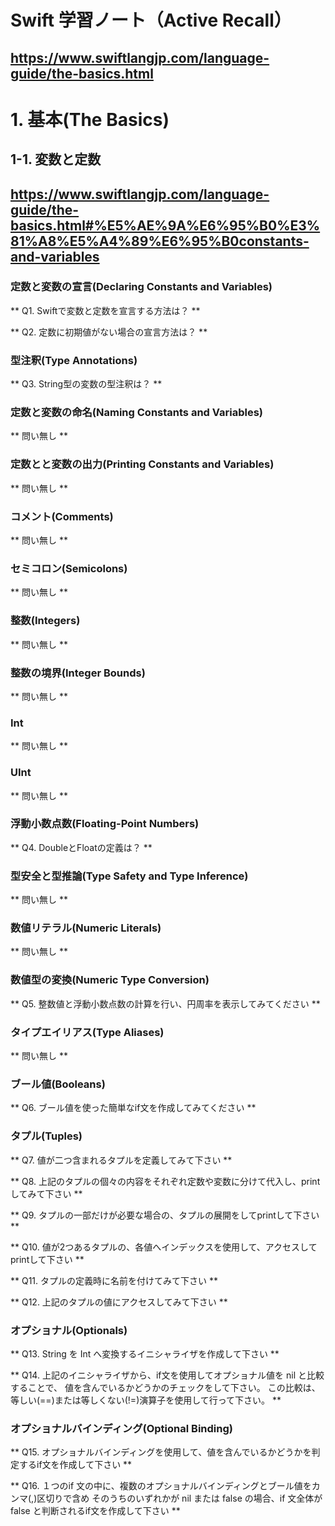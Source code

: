 
# Swift 学習ノート（Active Recall）
<https://www.swiftlangjp.com/language-guide/the-basics.html>
--- 

# 1. 基本(The Basics)

## 1-1. 変数と定数
<https://www.swiftlangjp.com/language-guide/the-basics.html#%E5%AE%9A%E6%95%B0%E3%81%A8%E5%A4%89%E6%95%B0constants-and-variables>
--- 

### 定数と変数の宣言(Declaring Constants and Variables)

** Q1. Swiftで変数と定数を宣言する方法は？ **


** Q2. 定数に初期値がない場合の宣言方法は？ **


### 型注釈(Type Annotations)

** Q3. String型の変数の型注釈は？ **


### 定数と変数の命名(Naming Constants and Variables)

** 問い無し **


### 定数とと変数の出力(Printing Constants and Variables)

** 問い無し **


### コメント(Comments)

** 問い無し **


### セミコロン(Semicolons)

** 問い無し **


### 整数(Integers)

** 問い無し **


### 整数の境界(Integer Bounds)

** 問い無し **


### Int

** 問い無し **


### UInt

** 問い無し **


### 浮動小数点数(Floating-Point Numbers)

** Q4. DoubleとFloatの定義は？ **


### 型安全と型推論(Type Safety and Type Inference)

** 問い無し **


### 数値リテラル(Numeric Literals)

** 問い無し **


### 数値型の変換(Numeric Type Conversion)

** Q5. 整数値と浮動小数点数の計算を行い、円周率を表示してみてください **


### タイプエイリアス(Type Aliases)

** 問い無し **


### ブール値(Booleans)

** Q6. ブール値を使った簡単なif文を作成してみてください **


### タプル(Tuples)

** Q7. 値が二つ含まれるタプルを定義してみて下さい **

** Q8. 上記のタプルの個々の内容をそれぞれ定数や変数に分けて代入し、printしてみて下さい **

** Q9. タプルの一部だけが必要な場合の、タプルの展開をしてprintして下さい **

** Q10. 値が2つあるタプルの、各値へインデックスを使用して、アクセスしてprintして下さい **

** Q11. タプルの定義時に名前を付けてみて下さい **

** Q12. 上記のタプルの値にアクセスしてみて下さい **


### オプショナル(Optionals)

** Q13. String を Int へ変換するイニシャライザを作成して下さい **

** Q14. 上記のイニシャライザから、if文を使用してオプショナル値を nil と比較することで、
        値を含んでいるかどうかのチェックをして下さい。
        この比較は、等しい(==)または等しくない(!=)演算子を使用して行って下さい。 **


### オプショナルバインディング(Optional Binding)

** Q15. オプショナルバインディングを使用して、値を含んでいるかどうかを判定するif文を作成して下さい **

** Q16. １つのif 文の中に、複数のオプショナルバインディングとブール値をカンマ(,)区切りで含め
        そのうちのいずれかが nil または false の場合、if 文全体が false と判断されるif文を作成して下さい **


